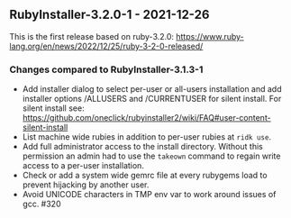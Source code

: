 ## RubyInstaller-3.2.0-1 - 2021-12-26

This is the first release based on ruby-3.2.0: https://www.ruby-lang.org/en/news/2022/12/25/ruby-3-2-0-released/

### Changes compared to RubyInstaller-3.1.3-1
- Add installer dialog to select per-user or all-users installation and add installer options /ALLUSERS and /CURRENTUSER for silent install.
  For silent install see: https://github.com/oneclick/rubyinstaller2/wiki/FAQ#user-content-silent-install
- List machine wide rubies in addition to per-user rubies at `ridk use`.
- Add full administrator access to the install directory.
  Without this permission an admin had to use the `takeown` command to regain write access to a per-user installation.
- Check or add a system wide gemrc file at every rubygems load to prevent hijacking by another user.
- Avoid UNICODE characters in TMP env var to work around issues of gcc. #320
